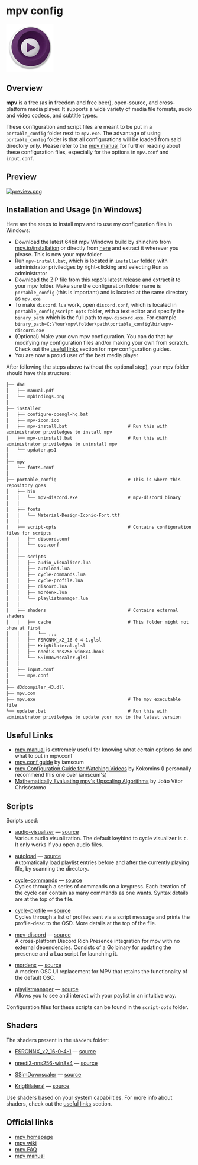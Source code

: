 # mpv config

![mpv logo](https://raw.githubusercontent.com/mpv-player/mpv.io/master/source/images/mpv-logo-128.png)

## Overview

**mpv** is a free (as in freedom and free beer), open-source, and cross-platform media player. It supports
a wide variety of media file formats, audio and video codecs, and subtitle types.

These configuration and script files are meant to be put in a `portable_config` folder next to `mpv.exe`. The advantage of using `portable_config` folder is that all configurations will be loaded from said directory only. Please refer to the 
[mpv manual](https://mpv.io/manual/master/) for further reading about these configuration files, especially
for the options in `mpv.conf` and `input.conf`.

## Preview
[![preview.png](https://i.postimg.cc/D030DGqD/preview.png)](https://postimg.cc/XGxnBp1c)

## Installation and Usage (in Windows)

Here are the steps to install mpv and to use my configuration files in Windows:
* Download the latest 64bit mpv Windows build by shinchiro from [mpv.io/installation](https://mpv.io/installation/) or directly from [here](https://sourceforge.net/projects/mpv-player-windows/files/) and extract it wherever you please. This is now your mpv folder
* Run `mpv-install.bat`, which is located in `installer` folder, with administrator priviledges by right-clicking and selecting Run as administrator
* Download the ZIP file from [this repo's latest release](https://github.com/noelsimbolon/mpv-config/releases/latest) and extract it to your mpv folder. Make sure the configuration folder name is `portable_config` (this is important) and is located at the same directory as `mpv.exe`
* To make `discord.lua` work, open `discord.conf`, which is located in `portable_config/script-opts` folder, with a text editor and specify the `binary_path` which is the full path to `mpv-discord.exe`. For example `binary_path=C:\Your\mpv\folder\path\portable_config\bin\mpv-discord.exe`
* (Optional) Make your own mpv configuration. You can do that by modifying my configuration files and/or making your own from scratch. Check out the [useful links](#useful-links) section for mpv configuration guides.
* You are now a proud user of the best media player

After following the steps above (without the optional step), your mpv folder should have this structure:

```
├── doc
│   ├── manual.pdf
│   └── mpbindings.png
│
├── installer
│   ├── configure-opengl-hq.bat
│   ├── mpv-icon.ico
│   ├── mpv-install.bat                       # Run this with administrator priviledges to install mpv
│   ├── mpv-uninstall.bat                     # Run this with administrator priviledges to uninstall mpv
│   └── updater.ps1
│
├── mpv
│   └── fonts.conf
│
├── portable_config                           # This is where this repository goes
│   ├── bin
│   │   └── mpv-discord.exe                   # mpv-discord binary
│   │
│   ├── fonts
│   │   └── Material-Design-Iconic-Font.ttf
│   │
│   ├── script-opts                           # Contains configuration files for scripts
│   │   ├── discord.conf
│   │   └── osc.conf
│   │
│   ├── scripts
│   │   ├── audio_visualizer.lua
│   │   ├── autoload.lua
│   │   ├── cycle-commands.lua
│   │   ├── cycle-profile.lua
│   │   ├── discord.lua
│   │   ├── mordenx.lua
│   │   └── playlistmanager.lua
│   │
│   ├── shaders                               # Contains external shaders
│   │   ├── cache                             # This folder might not show at first
│   │   │   └── ...
│   │   ├── FSRCNNX_x2_16-0-4-1.glsl
│   │   ├── KrigBilateral.glsl
│   │   ├── nnedi3-nns256-win8x4.hook
│   │   └── SSimDownscaler.glsl
│   │
│   ├── input.conf
│   └── mpv.conf
│
├── d3dcompiler_43.dll
├── mpv.com
├── mpv.exe                                   # The mpv executable file
└── updater.bat                               # Run this with administrator priviledges to update your mpv to the latest version
```

## Useful Links

* [mpv manual](https://mpv.io/manual/master/) is extremely useful for knowing what certain options do and what to put in mpv.conf
* [mpv.conf guide](https://iamscum.wordpress.com/guides/videoplayback-guide/mpv-conf/) by iamscum
* [mpv Configuration Guide for Watching Videos](https://kokomins.wordpress.com/2019/10/14/mpv-config-guide/) by Kokomins (I personally recommend this one over iamscum's)
* [Mathematically Evaluating mpv's Upscaling Algorithms](https://artoriuz.github.io/blog/mpv_upscaling.html) by João Vitor Chrisóstomo

## Scripts

Scripts used:
* [audio-visualizer](https://github.com/noelsimbolon/mpv-config/blob/main/scripts/audio_visualizer.lua) —
  [source](https://github.com/mfcc64/mpv-scripts#visualizerlua)\
  Various audio visualization. The default keybind to cycle visualizer is <kbd>c</kbd>. It only works if you open audio files.
  
* [autoload](https://github.com/noelsimbolon/mpv-config/blob/main/scripts/autoload.lua) —
  [source](https://github.com/mpv-player/mpv/blob/master/TOOLS/lua/autoload.lua)\
  Automatically load playlist entries before and after the currently playing file, by scanning the directory.

* [cycle-commands](https://github.com/noelsimbolon/mpv-config/blob/main/scripts/cycle-commands.lua) —
  [source](https://github.com/CogentRedTester/mpv-scripts#cycle-commands)\
  Cycles through a series of commands on a keypress. Each iteration of the cycle can contain as many commands as one wants. Syntax details are at the top of the file.

* [cycle-profile](https://github.com/noelsimbolon/mpv-config/blob/main/scripts/cycle-profile.lua) —
  [source](https://github.com/CogentRedTester/mpv-scripts#cycle-profile)\
  Cycles through a list of profiles sent via a script message and prints the profile-desc to the OSD. More details at the top of the file.

* [mpv-discord](https://github.com/noelsimbolon/mpv-config/blob/main/scripts/discord.lua) —
  [source](https://github.com/tnychn/mpv-discord)\
  A cross-platform Discord Rich Presence integration for mpv with no external dependencies. Consists of a Go binary for updating the presence and a Lua script for launching it.

* [mordenx](https://github.com/noelsimbolon/mpv-config/blob/main/scripts/mordenx.lua) —
  [source](https://github.com/cyl0/mpv-osc-morden-x)\
  A modern OSC UI replacement for MPV that retains the functionality of the default OSC.

* [playlistmanager](https://github.com/noelsimbolon/mpv-config/blob/main/scripts/playlistmanager.lua) —
  [source](https://github.com/jonniek/mpv-playlistmanager)\
  Allows you to see and interact with your paylist in an intuitive way.

Configuration files for these scripts can be found in the `script-opts` folder.

## Shaders

The shaders present in the `shaders` folder:

* [FSRCNNX_x2_16-0-4-1](https://github.com/noelsimbolon/mpv-config/blob/main/shaders/FSRCNNX_x2_16-0-4-1.glsl) — [source](https://github.com/igv/FSRCNN-TensorFlow/releases)
  
* [nnedi3-nns256-win8x4](https://github.com/noelsimbolon/mpv-config/blob/main/shaders/nnedi3-nns256-win8x4.hook) — [source](https://github.com/bjin/mpv-prescalers/tree/master)
  
* [SSimDownscaler](https://github.com/noelsimbolon/mpv-config/blob/main/shaders/SSimDownscaler.glsl) —
  [source](https://gist.github.com/igv)

* [KrigBilateral](https://github.com/noelsimbolon/mpv-config/blob/main/shaders/KrigBilateral.glsl) —
  [source](https://gist.github.com/igv)

Use shaders based on your system capabilities. For more info about shaders, check out the [useful links](#useful-links) section.

## Official links

* [mpv homepage](https://mpv.io/)  
* [mpv wiki](https://github.com/mpv-player/mpv/wiki)
* [mpv FAQ](https://github.com/mpv-player/mpv/wiki/FAQ)
* [mpv manual](https://mpv.io/manual/master/)
